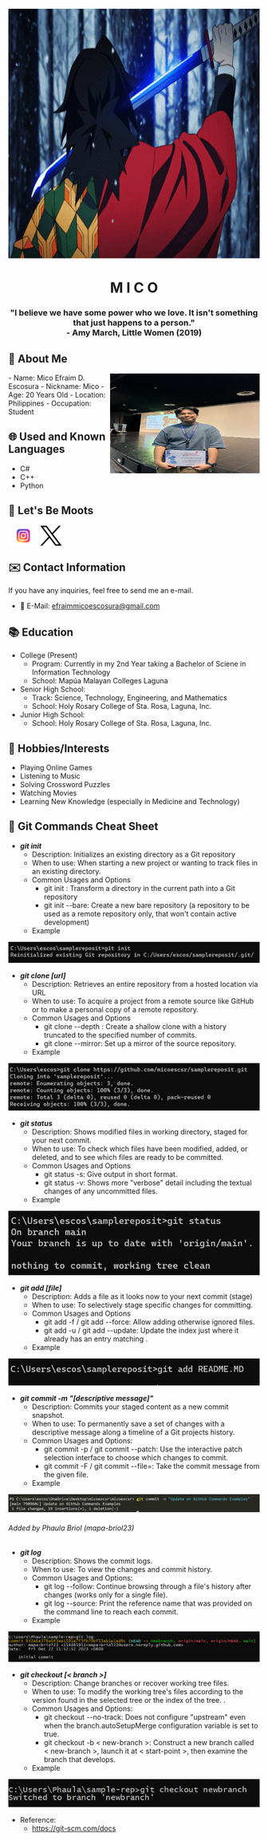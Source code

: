 <p align="center">
    <img height="500" width="1000" src="https://github.com/micoescsr/micoescsr/blob/main/3b434f61e5b2021466e5f58fd718becb.gif" alt="Giyu GIF">
</p>

<h1 align="center"> M I C O </h1>
<h3 align="center"> "I believe we have some power who we love. It isn't something that just happens to a person." <br />- Amy March, Little Women (2019) </h3>

## 👀 About Me

<img src="https://github.com/micoescsr/micoescsr/blob/main/IMG_5230.jpeg" align="right" height="200" width="300">
- Name: Mico Efraim D. Escosura
- Nickname: Mico
- Age: 20 Years Old
- Location: Philippines
- Occupation: Student

## 🌐 Used and Known Languages
- C#
- C++
- Python

## 📱 Let's Be Moots
[<img src="https://github.com/micoescsr/micoescsr/blob/main/Instagram-Logo.wine.svg" height="40cm" align="center" alt="Follow micoescsr on Instagram"/>](https://www.instagram.com/micoescsr/)
[<img src="https://github.com/micoescsr/micoescsr/blob/main/logo-x-twitter.svg" height="40cm" align="center" alt="Follow micoescsr on Twitter/X"/>](https://twitter.com/micoescsr)

## ✉️ Contact Information
If you have any inquiries, feel free to send me an e-mail.
- 📧 E-Mail: efraimmicoescosura@gmail.com

## 📚 Education
- College (Present)
    - Program: Currently in my 2nd Year taking a Bachelor of Sciene in Information Technology
    - School: Mapúa Malayan Colleges Laguna
- Senior High School:
    - Track: Science, Technology, Engineering, and Mathematics
    - School: Holy Rosary College of Sta. Rosa, Laguna, Inc.
- Junior High School:
    - School: Holy Rosary College of Sta. Rosa, Laguna, Inc.

## 🏓 Hobbies/Interests
- Playing Online Games
- Listening to Music
- Solving Crossword Puzzles
- Watching Movies
- Learning New Knowledge (especially in Medicine and Technology)

## 📃 Git Commands Cheat Sheet
- ***git init***
    - Description: Initializes an existing directory as a Git repository
    - When to use: When starting a new project or wanting to track files in an existing directory.
    - Common Usages and Options
        - git init <directory>: Transform a directory in the current path into a Git repository
        - git init --bare: Create a new bare repository (a repository to be used as a remote repository only, that won't contain active development)
    - Example
<p align="center">
    <img src="https://github.com/micoescsr/micoescsr/blob/main/Examples/git%20init.png" alt="git init example">
</p>

- ***git clone [url]***
    - Description: Retrieves an entire repository from a hosted location via URL
    - When to use: To acquire a project from a remote source like GitHub or to make a personal copy of a remote repository.
    - Common Usages and Options
        - git clone --depth <depth>: Create a shallow clone with a history truncated to the specified number of commits.
        - git clone --mirror: Set up a mirror of the source repository.
    - Example
<p align="center">
    <img src="https://github.com/micoescsr/micoescsr/blob/main/Examples/git%20clone.png" alt="git clone example">
</p>

- ***git status***
    - Description: Shows modified files in working directory, staged for your next commit.
    - When to use: To check which files have been modified, added, or deleted, and to see which files are ready to be committed.
    - Common Usages and Options
        - git status -s: Give output in short format.
        - git status -v: Shows more "verbose" detail including the textual changes of any uncommitted files.
    - Example
<p align="center">
    <img src="https://github.com/micoescsr/micoescsr/blob/main/Examples/git%20status.png" alt="git status example">
</p>

- ***git add [file]***
    - Description: Adds a file as it looks now to your next commit (stage)
    - When to use: To selectively stage specific changes for committing.
    - Common Usages and Options
        - git add -f / git add --force: Allow adding otherwise ignored files.
        - git add -u / git add --update: Update the index just where it already has an entry matching <pathspec>.
    - Example
<p align="center">
    <img src="https://github.com/micoescsr/micoescsr/blob/main/Examples/git%20add.png" alt="git add example">
</p>

- ***git commit -m "[descriptive message]"***
    - Description: Commits your staged content as a new commit snapshot.
    - When to use: To permanently save a set of changes with a descriptive message along a timeline of a Git projects history.
    - Common Usages and Options:
        - git commit -p / git commit --patch: Use the interactive patch selection interface to choose which changes to commit.
        - git commit -F <file> / git commit --file=<file>: Take the commit message from the given file.
    - Example
<p align="center">
    <img src="https://github.com/micoescsr/micoescsr/blob/main/Examples/git%20commit.png" alt="git commit example">
</p>

<h6> Added by Phaula Briol (mapa-briol23) </h6>

- ***git log***
    - Description: Shows the commit logs.
    - When to use: To view the changes and commit history.
    - Common Usages and Options:
        - git log --follow: Continue browsing through a file's history after changes (works only for a single file).
        - git log --source: Print the reference name that was provided on the command line to reach each commit.
    - Example
<p align="center">
    <img src="git log.png" alt="git log example">
</p>

- ***git checkout [< branch >]***
    - Description: Change branches or recover working tree files.
    - When to use: To modify the working tree's files according to the version found in the selected tree or the index of the tree. .
    - Common Usages and Options:
        - git checkout --no-track: Does not configure "upstream" even when the branch.autoSetupMerge configuration variable is set to true.
        - git checkout -b < new-branch >: Construct a new branch called < new-branch >, launch it at < start-point >, then examine the branch that develops.
    - Example
<p align="center">
    <img src="git checkout.png" alt="git checkout example">
</p>

- Reference:
    - https://git-scm.com/docs
